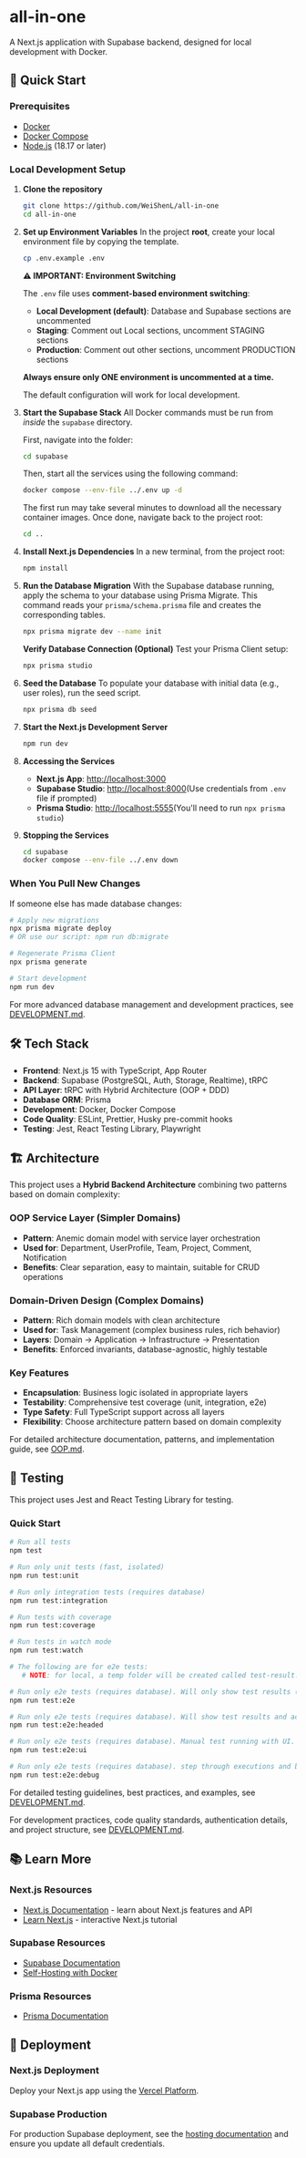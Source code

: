 # all-in-one

A Next.js application with Supabase backend, designed for local development with Docker.

## 🚀 Quick Start

### Prerequisites

- [Docker](https://docs.docker.com/get-docker/)
- [Docker Compose](https://docs.docker.com/compose/install/)
- [Node.js](https://nodejs.org/) (18.17 or later)

### Local Development Setup

1. **Clone the repository**

   ```bash
   git clone https://github.com/WeiShenL/all-in-one
   cd all-in-one
   ```

2. **Set up Environment Variables**
   In the project **root**, create your local environment file by copying the template.

   ```bash
   cp .env.example .env
   ```

   **⚠️ IMPORTANT: Environment Switching**

   The `.env` file uses **comment-based environment switching**:
   - **Local Development (default)**: Database and Supabase sections are uncommented
   - **Staging**: Comment out Local sections, uncomment STAGING sections
   - **Production**: Comment out other sections, uncomment PRODUCTION sections

   **Always ensure only ONE environment is uncommented at a time.**

   The default configuration will work for local development.

3. **Start the Supabase Stack**
   All Docker commands must be run from _inside_ the `supabase` directory.

   First, navigate into the folder:

   ```bash
   cd supabase
   ```

   Then, start all the services using the following command:

   ```bash
   docker compose --env-file ../.env up -d
   ```

   The first run may take several minutes to download all the necessary container images. Once done, navigate back to the project root:

   ```bash
   cd ..
   ```

4. **Install Next.js Dependencies**
   In a new terminal, from the project root:

   ```bash
   npm install
   ```

5. **Run the Database Migration**
   With the Supabase database running, apply the schema to your database using Prisma Migrate. This command reads your `prisma/schema.prisma` file and creates the corresponding tables.

   ```bash
   npx prisma migrate dev --name init
   ```

   **Verify Database Connection (Optional)**
   Test your Prisma Client setup:

   ```bash
   npx prisma studio
   ```

6. **Seed the Database**
   To populate your database with initial data (e.g., user roles), run the seed script.

   ```bash
   npx prisma db seed
   ```

7. **Start the Next.js Development Server**

   ```bash
   npm run dev
   ```

8. **Accessing the Services**
   - **Next.js App**: [http://localhost:3000](http://localhost:3000)
   - **Supabase Studio**: [http://localhost:8000](http://localhost:8000)(Use credentials from `.env` file if prompted)
   - **Prisma Studio**: [http://localhost:5555](http://localhost:5555)(You'll need to run `npx prisma studio`)

9. **Stopping the Services**
   ```bash
   cd supabase
   docker compose --env-file ../.env down
   ```

### When You Pull New Changes

If someone else has made database changes:

```bash
# Apply new migrations
npx prisma migrate deploy
# OR use our script: npm run db:migrate

# Regenerate Prisma Client
npx prisma generate

# Start development
npm run dev
```

For more advanced database management and development practices, see [DEVELOPMENT.md](./DEVELOPMENT.md).

## 🛠️ Tech Stack

- **Frontend**: Next.js 15 with TypeScript, App Router
- **Backend**: Supabase (PostgreSQL, Auth, Storage, Realtime), tRPC
- **API Layer**: tRPC with Hybrid Architecture (OOP + DDD)
- **Database ORM**: Prisma
- **Development**: Docker, Docker Compose
- **Code Quality**: ESLint, Prettier, Husky pre-commit hooks
- **Testing**: Jest, React Testing Library, Playwright

## 🏗️ Architecture

This project uses a **Hybrid Backend Architecture** combining two patterns based on domain complexity:

### OOP Service Layer (Simpler Domains)

- **Pattern**: Anemic domain model with service layer orchestration
- **Used for**: Department, UserProfile, Team, Project, Comment, Notification
- **Benefits**: Clear separation, easy to maintain, suitable for CRUD operations

### Domain-Driven Design (Complex Domains)

- **Pattern**: Rich domain models with clean architecture
- **Used for**: Task Management (complex business rules, rich behavior)
- **Layers**: Domain → Application → Infrastructure → Presentation
- **Benefits**: Enforced invariants, database-agnostic, highly testable

### Key Features

- **Encapsulation**: Business logic isolated in appropriate layers
- **Testability**: Comprehensive test coverage (unit, integration, e2e)
- **Type Safety**: Full TypeScript support across all layers
- **Flexibility**: Choose architecture pattern based on domain complexity

For detailed architecture documentation, patterns, and implementation guide, see [OOP.md](./OOP.md).

## 🧪 Testing

This project uses Jest and React Testing Library for testing.

### Quick Start

```bash
# Run all tests
npm test

# Run only unit tests (fast, isolated)
npm run test:unit

# Run only integration tests (requires database)
npm run test:integration

# Run tests with coverage
npm run test:coverage

# Run tests in watch mode
npm run test:watch

# The following are for e2e tests:
   # NOTE: for local, a temp folder will be created called test-result. It will include video of test for your review.

# Run only e2e tests (requires database). Will only show test results (headless mode) Good if you just want to know test outcomes
npm run test:e2e

# Run only e2e tests (requires database). Will show test results and actual UI running also (head mode). Good if you want to visualise
npm run test:e2e:headed

# Run only e2e tests (requires database). Manual test running with UI. Good if you want to control the tests and do manual.
npm run test:e2e:ui

# Run only e2e tests (requires database). step through executions and breakpoint/inspector for debugging. Good to see where the error occurs.
npm run test:e2e:debug
```

For detailed testing guidelines, best practices, and examples, see [DEVELOPMENT.md](./DEVELOPMENT.md).

For development practices, code quality standards, authentication details, and project structure, see [DEVELOPMENT.md](./DEVELOPMENT.md).

## 📚 Learn More

### Next.js Resources

- [Next.js Documentation](https://nextjs.org/docs) - learn about Next.js features and API
- [Learn Next.js](https://nextjs.org/learn) - interactive Next.js tutorial

### Supabase Resources

- [Supabase Documentation](https://supabase.com/docs)
- [Self-Hosting with Docker](https://supabase.com/docs/guides/hosting/docker)

### Prisma Resources

- [Prisma Documentation](https://www.prisma.io/docs/orm/prisma-schema/overview)

## 🚀 Deployment

### Next.js Deployment

Deploy your Next.js app using the [Vercel Platform](https://vercel.com/new?utm_medium=default-template&filter=next.js&utm_source=create-next-app&utm_campaign=create-next-app-readme).

### Supabase Production

For production Supabase deployment, see the [hosting documentation](https://supabase.com/docs/guides/hosting/docker#securing-your-services) and ensure you update all default credentials.
